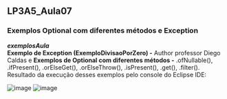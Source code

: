 ## LP3A5_Aula07

### Exemplos Optional com diferentes métodos e Exception

***exemplosAula***  
**Exemplo de Exception (ExemploDivisaoPorZero) -** Author professor Diego Caldas e **Exemplos de Optional com diferentes métodos -** .ofNullable(), .ifPresent(), .orElseGet(), .orElseThrow(), .isPresent(), .get(), .filter().  
Resultado da execução desses exemplos pelo console do Eclipse IDE:  

![image](https://user-images.githubusercontent.com/70042571/168406185-724920c1-48e7-43f0-8476-46f427287710.png)
![image](https://user-images.githubusercontent.com/70042571/168406246-63d9a663-829e-4f58-8fed-2969fa8ebbee.png)

